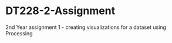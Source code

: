 # DT228-2-Assignment
2nd Year assignment 1 - creating visualizations for a dataset using Processing
